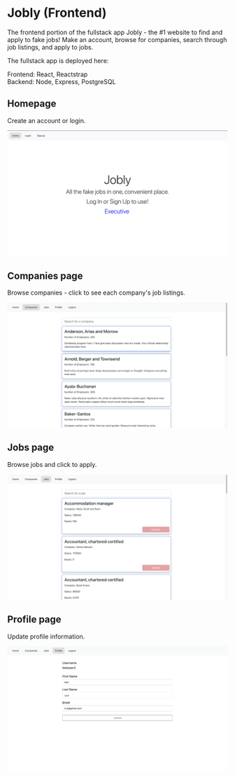 # Jobly (Frontend)

The frontend portion of the fullstack app Jobly - the #1 website to find and apply to fake jobs! Make an account, browse for companies, search through job listings, and apply to jobs.

The fullstack app is deployed here:

Frontend: React, Reactstrap<br />
Backend: Node, Express, PostgreSQL

## Homepage

Create an account or login.

<img src='./images/jobly-home.png' alt='homepage' width='800'>

## Companies page

Browse companies - click to see each company's job listings.

<img src='./images/jobly-companies.png' alt='companies' width='800'>

## Jobs page

Browse jobs and click to apply.

<img src='./images/jobly-jobs.png' alt='jobs' width='800'>

## Profile page

Update profile information.

<img src='./images/jobly-profile.png' alt='profile' width='800'>
